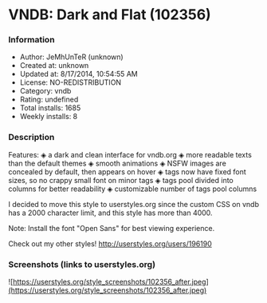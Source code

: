 # VNDB: Dark and Flat (102356)

### Information
- Author: JeMhUnTeR (unknown)
- Created at: unknown
- Updated at: 8/17/2014, 10:54:55 AM
- License: NO-REDISTRIBUTION
- Category: vndb
- Rating: undefined
- Total installs: 1685
- Weekly installs: 8


### Description
Features:
◈ a dark and clean interface for vndb.org
◈ more readable texts than the default themes
◈ smooth animations
◈ NSFW images are concealed by default, then appears on hover
◈ tags now have fixed font sizes, so no crappy small font on minor tags
◈ tags pool divided into columns for better readability
◈ customizable number of tags pool columns

I decided to move this style to userstyles.org since the custom CSS on vndb has a 2000 character limit, and this style has more than 4000.

Note: Install the font "Open Sans" for best viewing experience.

Check out my other styles! http://userstyles.org/users/196190


### Screenshots (links to userstyles.org)
![https://userstyles.org/style_screenshots/102356_after.jpeg](https://userstyles.org/style_screenshots/102356_after.jpeg)



